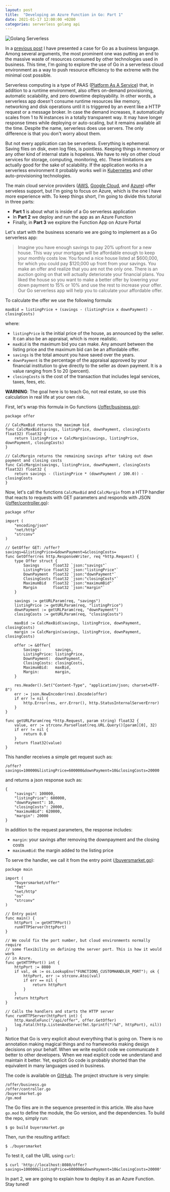 ```yaml
---
layout: post
title:  "Developing an Azure Function in Go: Part 1"
date: 2021-01-17 12:00:00 +0200
categories: serverless golang api
---
```


![Golang Serverless](/images/posts/golang-serverless.jpg)

In a [previous post](https://www.hildeberto.com/2020/12/go-business-language.html) I have presented a case for Go as a business language. Among several arguments, the most prominent one was putting an end to the massive waste of resources consumed by other technologies used in business. This time, I'm going to explore the use of Go in a serverless cloud environment as a way to push resource efficiency to the extreme with the minimal cost possible.

<!-- more -->

Serverless computing is a type of PAAS ([Platform As A Service](https://en.wikipedia.org/wiki/Platform_as_a_service)) that, in addition to a runtime environment, also offers on-demand provisioning, automatic scalability, and zero downtime deployability. In other words, a serverless app doesn't consume runtime resources like memory, networking and disk operations until it is triggered by an event like a HTTP request or a message broker. In case the demand increases, it automatically scales from 1 to N instances in a totally transparent way. It may have longer response times while deploying or auto-scaling, but it remains available all the time. Despite the name, serverless does use servers. The only difference is that you don't worry about them.

But not every application can be serverless. Everything is ephemeral. Saving files on disk, even log files, is pointless. Keeping things in memory or any other kind of internal state is hopeless. We have to rely on other cloud services for storage, computing, monitoring, etc. These limitations are actually good for the sake of scalability. If the application works in a serverless environment it probably works well in [Kubernetes](https://kubernetes.io/) and other auto-provisioning technologies.

The main cloud service providers ([AWS](https://aws.amazon.com/lambda/), [Google Cloud](https://cloud.google.com/functions), and [Azure](https://azure.microsoft.com/en-us/services/functions/)) offer serveless support, but I'm going to focus on Azure, which is the one I have more experience with. To keep things short, I'm going to divide this tutorial in three parts:

- **Part 1** is about what is inside of a Go serverless application
- In **Part 2** we deploy and run the app as an Azure Function
- Finally, in **Part 3** we explore the Function App on Azure Portal

Let's start with the business scenario we are going to implement as a Go serverless app:

> Imagine you have enough savings to pay 20% upfront for a new house. This way your mortgage will be affordable enough to keep your monthly costs low. You found a nice house listed at $600,000, for which you could pay $120,000 up front from your savings. You make an offer and realize that you are not the only one. There is an auction going on that will actually deteriorate your financial plans. You liked the house so you want to make a better offer by lowering your down payment to 15% or 10% and use the rest to increase your offer. Our Go serverless app will help you to calculate your affordable offer.

To calculate the offer we use the following formula:

    maxBid = listingPrice + (savings - (listingPrice x downPayment) - closingCosts)

where:

- `listingPrice` is the initial price of the house, as announced by the seller. It can also be an appraisal, which is more realistic.
- `maxBid` is the maximum bid you can make. Any amount between the listing price and the maximum bid can be an affordable offer.
- `savings` is the total amount you have saved over the years.
- `downPayment` is the percentage of the appraisal approved by your financial institution to give directly to the seller as down payment. It is a value ranging from 5 to 20 (percent).
- `closingCosts` is the cost of the transaction that includes legal services, taxes, fees, etc.

**WARNING**: The goal here is to teach Go, not real estate, so use this calculation in real life at your own risk.

First, let's wrap this formula in Go functions ([/offer/business.go](https://github.com/htmfilho/buyersmarket/blob/main/offer/business.go)):

    package offer

    // CalcMaxBid returns the maximum bid
    func CalcMaxBid(savings, listingPrice, downPayment, closingCosts float32) float32 {
        return listingPrice + CalcMargin(savings, listingPrice, downPayment, closingCosts)
    }

    // CalcMargin returns the remaining savings after taking out down payment and closing costs
    func CalcMargin(savings, listingPrice, downPayment, closingCosts float32) float32 {
        return savings - (listingPrice * (downPayment / 100.0)) - closingCosts
    }

Now, let's call the functions `CalcMaxBid` and `CalcMargin` from a HTTP handler that reacts to requests with GET parameters and responds with JSON ([/offer/controller.go](https://github.com/htmfilho/buyersmarket/blob/main/offer/controller.go)):

    package offer

    import (
        "encoding/json"
        "net/http"
        "strconv"
    )

    // GetOffer GET: /offer?savings=&listingPrice=&downPayment=&closingCosts=
    func GetOffer(res http.ResponseWriter, req *http.Request) {
        type Offer struct {
            Savings      float32 `json:"savings"`
            ListingPrice float32 `json:"listingPrice"`
            DownPayment  float32 `json:"downPayment"`
            ClosingCosts float32 `json:"closingCosts"`
            MaximumBid   float32 `json:"maximumBid"`
            Margin       float32 `json:"margin"`
        }

        savings := getURLParam(req, "savings")
        listingPrice := getURLParam(req, "listingPrice")
        downPayment := getURLParam(req, "downPayment")
        closingCosts := getURLParam(req, "closingCosts")

        maxBid := CalcMaxBid(savings, listingPrice, downPayment, closingCosts)
        margin := CalcMargin(savings, listingPrice, downPayment, closingCosts)

        offer := &Offer{
            Savings:      savings,
            ListingPrice: listingPrice,
            DownPayment:  downPayment,
            ClosingCosts: closingCosts,
            MaximumBid:   maxBid,
            Margin:       margin,
        }

        res.Header().Set("Content-Type", "application/json; charset=UTF-8")
        err := json.NewEncoder(res).Encode(offer)
        if err != nil {
            http.Error(res, err.Error(), http.StatusInternalServerError)
        }
    }

    func getURLParam(req *http.Request, param string) float32 {
        value, err := strconv.ParseFloat(req.URL.Query()[param][0], 32)
        if err != nil {
            return 0.0
        }
        return float32(value)
    }


This handler receives a simple get request such as:

    /offer?savings=100000&listingPrice=600000&downPayment=10&closingCosts=20000

and returns a json response such as:

    {
        "savings": 100000,
        "listingPrice": 600000,
        "downPayment": 10,
        "closingCosts": 20000,
        "maximumBid": 620000,
        "margin": 20000
    }

In addition to the request parameters, the response includes:

 - `margin`: your savings after removing the downpayment and the closing costs
 - `maximumBid`: the margin added to the listing price

To serve the handler, we call it from the entry point ([/buyersmarket.go](https://github.com/htmfilho/buyersmarket/blob/main/buyersmarket.go)):

    package main

    import (
        "buyersmarket/offer"
        "fmt"
        "net/http"
        "os"
        "strconv"
    )

    // Entry point
    func main() {
        httpPort := getHTTPPort()
        runHTTPServer(httpPort)
    }

    // We could fix the port number, but cloud environments normally require
    // some flexibility on defining the server port. This is how it would work
    // in Azure.
    func getHTTPPort() int {
        httpPort := 8080
        if val, ok := os.LookupEnv("FUNCTIONS_CUSTOMHANDLER_PORT"); ok {
            httpPort, err := strconv.Atoi(val)
            if err == nil {
                return httpPort
            }
        }
        return httpPort
    }

    // Calls the handlers and starts the HTTP server
    func runHTTPServer(httpPort int) {
        http.HandleFunc("/api/offer", offer.GetOffer)
        log.Fatal(http.ListenAndServe(fmt.Sprintf(":%d", httpPort), nil))
    }

Notice that Go is very explicit about everything that is going on. There is no annotation making magical things and no frameworks making design decisions on your behalf. When we write explicit code we communicate it better to other developers. When we read explicit code we understand and maintain it better. Yet, explicit Go code is probably shorted than the equivalent in many languages used in business.

The code is available on [GitHub](https://github.com/htmfilho/buyersmarket). The project structure is very simple:

    /offer/business.go
    /offer/controller.go
    /buyersmarket.go
    /go.mod

The Go files are in the sequence presented in this article. We also have `go.mod` to define the module, the Go version, and the dependencies. To build the repo, simply run:

    $ go build buyersmarket.go

Then, run the resulting artifact:

    $ ./buyersmarket

To test it, call the URL using `curl`:

    $ curl 'http://localhost:8080/offer?savings=100000&listingPrice=600000&downPayment=10&closingCosts=20000'

In part 2, we are going to explain how to deploy it as an Azure Function. Stay tuned!